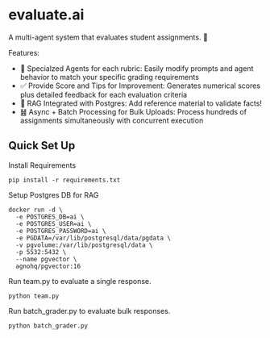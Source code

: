 # evaluate.ai

A multi-agent system that evaluates student assignments. 💯

Features:
* 🤖 Specialzed Agents for each rubric: Easily modify prompts and agent behavior to match your specific grading requirements
* ✅ Provide Score and Tips for Improvement: Generates numerical scores plus detailed feedback for each evaluation criteria
* 📑 RAG Integrated with Postgres: Add reference material to validate facts!
* ䷶ Async + Batch Processing for Bulk Uploads: Process hundreds of assignments simultaneously with concurrent execution


## Quick Set Up
Install Requirements
```
pip install -r requirements.txt
```

Setup Postgres DB for RAG
```
docker run -d \
  -e POSTGRES_DB=ai \
  -e POSTGRES_USER=ai \
  -e POSTGRES_PASSWORD=ai \
  -e PGDATA=/var/lib/postgresql/data/pgdata \
  -v pgvolume:/var/lib/postgresql/data \
  -p 5532:5432 \
  --name pgvector \
  agnohq/pgvector:16
```

Run team.py to evaluate a single response.
```
python team.py
```

Run batch_grader.py to evaluate bulk responses.
```
python batch_grader.py
```
